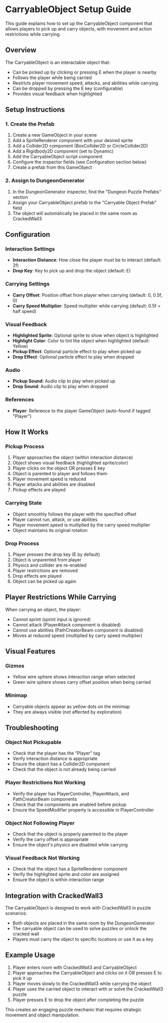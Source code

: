 # CarryableObject Setup Guide

This guide explains how to set up the CarryableObject component that allows players to pick up and carry objects, with movement and action restrictions while carrying.

## Overview

The CarryableObject is an interactable object that:
- Can be picked up by clicking or pressing E when the player is nearby
- Follows the player while being carried
- Restricts player movement speed, attacks, and abilities while carrying
- Can be dropped by pressing the E key (configurable)
- Provides visual feedback when highlighted

## Setup Instructions

### 1. Create the Prefab

1. Create a new GameObject in your scene
2. Add a SpriteRenderer component with your desired sprite
3. Add a Collider2D component (BoxCollider2D or CircleCollider2D)
4. Add a Rigidbody2D component (set to Dynamic)
5. Add the CarryableObject script component
6. Configure the inspector fields (see Configuration section below)
7. Create a prefab from this GameObject

### 2. Assign to DungeonGenerator

1. In the DungeonGenerator inspector, find the "Dungeon Puzzle Prefabs" section
2. Assign your CarryableObject prefab to the "Carryable Object Prefab" field
3. The object will automatically be placed in the same room as CrackedWall3

## Configuration

### Interaction Settings
- **Interaction Distance**: How close the player must be to interact (default: 2f)
- **Drop Key**: Key to pick up and drop the object (default: E)

### Carrying Settings
- **Carry Offset**: Position offset from player when carrying (default: 0, 0.5f, 0)
- **Carry Speed Multiplier**: Speed multiplier while carrying (default: 0.5f = half speed)

### Visual Feedback
- **Highlighted Sprite**: Optional sprite to show when object is highlighted
- **Highlight Color**: Color to tint the object when highlighted (default: Yellow)
- **Pickup Effect**: Optional particle effect to play when picked up
- **Drop Effect**: Optional particle effect to play when dropped

### Audio
- **Pickup Sound**: Audio clip to play when picked up
- **Drop Sound**: Audio clip to play when dropped

### References
- **Player**: Reference to the player GameObject (auto-found if tagged "Player")

## How It Works

### Pickup Process
1. Player approaches the object (within interaction distance)
2. Object shows visual feedback (highlighted sprite/color)
3. Player clicks on the object OR presses E key
4. Object is parented to player and follows them
5. Player movement speed is reduced
6. Player attacks and abilities are disabled
7. Pickup effects are played

### Carrying State
- Object smoothly follows the player with the specified offset
- Player cannot run, attack, or use abilities
- Player movement speed is multiplied by the carry speed multiplier
- Object maintains its original rotation

### Drop Process
1. Player presses the drop key (E by default)
2. Object is unparented from player
3. Physics and collider are re-enabled
4. Player restrictions are removed
5. Drop effects are played
6. Object can be picked up again

## Player Restrictions While Carrying

When carrying an object, the player:
- Cannot sprint (sprint input is ignored)
- Cannot attack (PlayerAttack component is disabled)
- Cannot use abilities (PathCreatorBeam component is disabled)
- Moves at reduced speed (multiplied by carry speed multiplier)

## Visual Features

### Gizmos
- Yellow wire sphere shows interaction range when selected
- Green wire sphere shows carry offset position when being carried

### Minimap
- Carryable objects appear as yellow dots on the minimap
- They are always visible (not affected by exploration)

## Troubleshooting

### Object Not Pickupable
- Check that the player has the "Player" tag
- Verify interaction distance is appropriate
- Ensure the object has a Collider2D component
- Check that the object is not already being carried

### Player Restrictions Not Working
- Verify the player has PlayerController, PlayerAttack, and PathCreatorBeam components
- Check that the components are enabled before pickup
- Ensure the SpeedModifier property is accessible in PlayerController

### Object Not Following Player
- Check that the object is properly parented to the player
- Verify the carry offset is appropriate
- Ensure the object's physics are disabled while carrying

### Visual Feedback Not Working
- Check that the object has a SpriteRenderer component
- Verify the highlighted sprite and color are assigned
- Ensure the object is within interaction range

## Integration with CrackedWall3

The CarryableObject is designed to work with CrackedWall3 in puzzle scenarios:
- Both objects are placed in the same room by the DungeonGenerator
- The carryable object can be used to solve puzzles or unlock the cracked wall
- Players must carry the object to specific locations or use it as a key

## Example Usage

1. Player enters room with CrackedWall3 and CarryableObject
2. Player approaches the CarryableObject and clicks on it OR presses E to pick it up
3. Player moves slowly to the CrackedWall3 while carrying the object
4. Player uses the carried object to interact with or solve the CrackedWall3 puzzle
5. Player presses E to drop the object after completing the puzzle

This creates an engaging puzzle mechanic that requires strategic movement and object manipulation.
